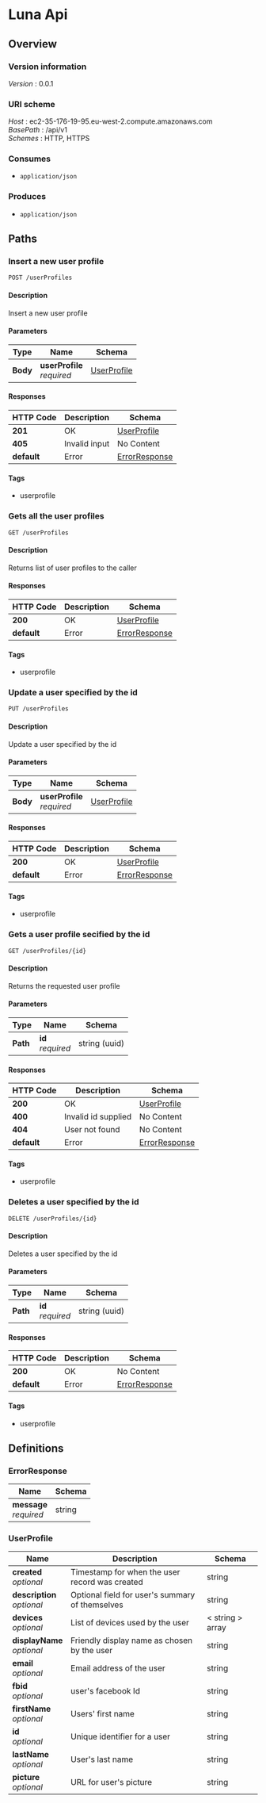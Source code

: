 # Luna Api


<a name="overview"></a>
## Overview

### Version information
*Version* : 0.0.1


### URI scheme
*Host* : ec2-35-176-19-95.eu-west-2.compute.amazonaws.com  
*BasePath* : /api/v1  
*Schemes* : HTTP, HTTPS


### Consumes

* `application/json`


### Produces

* `application/json`




<a name="paths"></a>
## Paths

<a name="userprofiles-post"></a>
### Insert a new user profile
```
POST /userProfiles
```


#### Description
Insert a new user profile


#### Parameters

|Type|Name|Schema|
|---|---|---|
|**Body**|**userProfile**  <br>*required*|[UserProfile](#userprofile)|


#### Responses

|HTTP Code|Description|Schema|
|---|---|---|
|**201**|OK|[UserProfile](#userprofile)|
|**405**|Invalid input|No Content|
|**default**|Error|[ErrorResponse](#errorresponse)|


#### Tags

* userprofile


<a name="userprofiles-get"></a>
### Gets all the user profiles
```
GET /userProfiles
```


#### Description
Returns list of user profiles to the caller


#### Responses

|HTTP Code|Description|Schema|
|---|---|---|
|**200**|OK|[UserProfile](#userprofile)|
|**default**|Error|[ErrorResponse](#errorresponse)|


#### Tags

* userprofile


<a name="userprofiles-put"></a>
### Update a user specified by the id
```
PUT /userProfiles
```


#### Description
Update a user specified by the id


#### Parameters

|Type|Name|Schema|
|---|---|---|
|**Body**|**userProfile**  <br>*required*|[UserProfile](#userprofile)|


#### Responses

|HTTP Code|Description|Schema|
|---|---|---|
|**200**|OK|[UserProfile](#userprofile)|
|**default**|Error|[ErrorResponse](#errorresponse)|


#### Tags

* userprofile


<a name="userprofiles-id-get"></a>
### Gets a user profile secified by the id
```
GET /userProfiles/{id}
```


#### Description
Returns the requested user profile


#### Parameters

|Type|Name|Schema|
|---|---|---|
|**Path**|**id**  <br>*required*|string (uuid)|


#### Responses

|HTTP Code|Description|Schema|
|---|---|---|
|**200**|OK|[UserProfile](#userprofile)|
|**400**|Invalid id supplied|No Content|
|**404**|User not found|No Content|
|**default**|Error|[ErrorResponse](#errorresponse)|


#### Tags

* userprofile


<a name="userprofiles-id-delete"></a>
### Deletes a user specified by the id
```
DELETE /userProfiles/{id}
```


#### Description
Deletes a user specified by the id


#### Parameters

|Type|Name|Schema|
|---|---|---|
|**Path**|**id**  <br>*required*|string (uuid)|


#### Responses

|HTTP Code|Description|Schema|
|---|---|---|
|**200**|OK|No Content|
|**default**|Error|[ErrorResponse](#errorresponse)|


#### Tags

* userprofile




<a name="definitions"></a>
## Definitions

<a name="errorresponse"></a>
### ErrorResponse

|Name|Schema|
|---|---|
|**message**  <br>*required*|string|


<a name="userprofile"></a>
### UserProfile

|Name|Description|Schema|
|---|---|---|
|**created**  <br>*optional*|Timestamp for when the user record was created|string|
|**description**  <br>*optional*|Optional field for user's summary of themselves|string|
|**devices**  <br>*optional*|List of devices used by the user|< string > array|
|**displayName**  <br>*optional*|Friendly display name as chosen by the user|string|
|**email**  <br>*optional*|Email address of the user|string|
|**fbid**  <br>*optional*|user's facebook Id|string|
|**firstName**  <br>*optional*|Users' first name|string|
|**id**  <br>*optional*|Unique identifier for a user|string|
|**lastName**  <br>*optional*|User's last name|string|
|**picture**  <br>*optional*|URL for user's picture|string|





